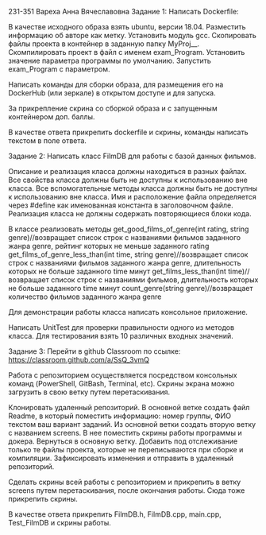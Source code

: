 231-351 Вареха Анна Вячеславовна
Задание 1:
Написать Dockerfile:

В качестве исходного образа взять ubuntu, версии 18.04. 
Разместить информацию об авторе как метку.
Установить модуль gcc.
Скопировать файлы проекта в контейнер в заданную папку MyProj_<Surname>_<Group>.
Скомпилировать проект в файл с именем exam_Program.
Установить значение параметра программы по умолчанию.
Запустить exam_Program c параметром.

Написать команды для сборки образа, для размещения его на DockerHub (или зеркале) в открытом доступе и для запуска.

За прикрепление скрина со сборкой образа и с запущенным контейнером доп. баллы.

В качестве ответа прикрепить dockerfile и скрины, команды написать текстом в поле ответа.

Задание 2: 
Написать класс FilmDB для работы с базой данных фильмов.

Описание и реализация класса должны находиться в разных файлах.
Все свойства класса должны быть не доступны к использованию вне класса.
Все вспомогательные методы класса должны быть не доступны к использованию вне класса.
Имя и расположение файла определяется через #define как именованная константа в заголовочном файле.
Реализация класса не должны содержать повторяющиеся блоки кода.

В классе реализовать методы
get_good_films_of_genre(int rating, string genre)//возвращает список строк с названиями фильмов заданного жанра genre, рейтинг которых не меньше заданного rating
get_films_of_genre_less_than(int time, string genre)//возвращает список строк с названиями фильмов заданного жанра genre, длительность которых не больше заданного time минут
get_films_less_than(int time)//возвращает список строк с названиями фильмов, длительность которых не больше заданного time минут
count_genre(string genre)//возвращает количество фильмов заданного жанра genre

Для демонстрации работы класса написать консольное приложение. 

Написать UnitTest для проверки правильности одного из методов класса. 
Для тестирования взять 10 различных входных значений.


Задание 3:
Перейти в github Classroom по ссылке: https://classroom.github.com/a/SsQ_3vmQ

Работа с репозиторием осуществляется посредством консольных команд (PowerShell, GitBash, Terminal, etc). 
Скрины экрана можно загрузить в свою ветку путем перетаскивания. 

Клонировать удаленный репозиторий.
В основной ветке создать файл Readme, в который поместить информацию:
                              номер группы, ФИО
                              текстом ваш вариант заданий.
Из основной ветки создать вторую ветку с названием screens. В нее поместить скрины работы программы и докера.
Вернуться в основную ветку. 
Добавить под отслеживание только те файлы проекта, которые не переписываются при сборке и компиляции.
Зафиксировать изменения и отправить в удаленный репозиторий.

Сделать скрины всей работы с репозиторием и прикрепить в ветку screens путем перетаскивания, после окончания работы. Сюда тоже прикрепить скрины.

В качестве ответа прикрепить FilmDB.h, FilmDB.cpp, main.cpp, Test_FilmDB  и скрины работы.
